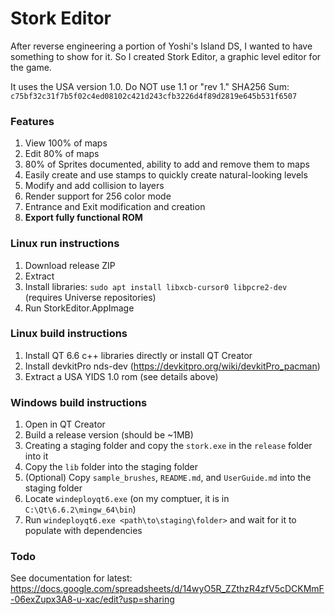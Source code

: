 # Stork Editor

After reverse engineering a portion of Yoshi's Island DS, I wanted to have something to show for it. So I created Stork Editor, a graphic level editor for the game.

It uses the USA version 1.0. Do NOT use 1.1 or "rev 1." SHA256 Sum: `c75bf32c31f7b5f02c4ed08102c421d243cfb3226d4f89d2819e645b531f6507`

### Features
1. View 100% of maps
2. Edit 80% of maps
3. 80% of Sprites documented, ability to add and remove them to maps
4. Easily create and use stamps to quickly create natural-looking levels
5. Modify and add collision to layers
6. Render support for 256 color mode
7. Entrance and Exit modification and creation
8. **Export fully functional ROM**

### Linux run instructions
1. Download release ZIP
2. Extract
3. Install libraries: `sudo apt install libxcb-cursor0 libpcre2-dev` (requires Universe repositories)
4. Run StorkEditor.AppImage

### Linux build instructions
1. Install QT 6.6 c++ libraries directly or install QT Creator
2. Install devkitPro nds-dev (https://devkitpro.org/wiki/devkitPro_pacman)
3. Extract a USA YIDS 1.0 rom (see details above)

### Windows build instructions
1. Open in QT Creator
2. Build a release version (should be ~1MB)
3. Creating a staging folder and copy the `stork.exe` in the `release` folder into it
4. Copy the `lib` folder into the staging folder
5. (Optional) Copy `sample_brushes`, `README.md`, and `UserGuide.md` into the staging folder
6. Locate `windeployqt6.exe` (on my comptuer, it is in `C:\Qt\6.6.2\mingw_64\bin`)
7. Run `windeployqt6.exe <path\to\staging\folder>` and wait for it to populate with dependencies

### Todo
See documentation for latest: https://docs.google.com/spreadsheets/d/14wyO5R_ZZthzR4zfV5cDCKMmF-06exZupx3A8-u-xac/edit?usp=sharing